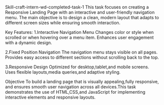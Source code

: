 Skill-craft-intern-wd-completed-task-1
This task focuses on creating a Responsive Landing Page with an interactive and user-friendly navigation menu. The main objective is to design a clean, modern layout that adapts to different screen sizes while ensuring smooth interaction.

Key Features:
1.Interactive Navigation Menu Changes color or style when scrolled or when hovering over a menu item. Enhances user engagement with a dynamic design.

2.Fixed Position Navigation The navigation menu stays visible on all pages. Provides easy access to different sections without scrolling back to the top.

3.Responsive Design Optimized for desktop,tablet,and mobile screens. Uses flexible layouts,media queries,and adaptive styling.

Objective
To build a landing page that is visually appealing,fully responsive, and ensures smooth user navigation across all devices.This task demonstrates the use of HTML,CSS,and JavaScript for implementing interactive elements and responsive layouts.
